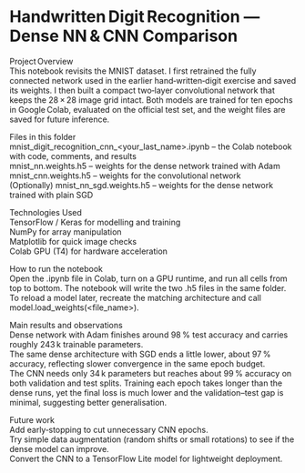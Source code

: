 Handwritten Digit Recognition — Dense NN & CNN Comparison
========================================================

Project Overview  
This notebook revisits the MNIST dataset. I first retrained the fully connected network used in the earlier hand‑written‑digit exercise and saved its weights. I then built a compact two‑layer convolutional network that keeps the 28 × 28 image grid intact. Both models are trained for ten epochs in Google Colab, evaluated on the official test set, and the weight files are saved for future inference.

Files in this folder  
mnist_digit_recognition_cnn_<your_last_name>.ipynb – the Colab notebook with code, comments, and results  
mnist_nn.weights.h5 – weights for the dense network trained with Adam  
mnist_cnn.weights.h5 – weights for the convolutional network  
(Optionally) mnist_nn_sgd.weights.h5 – weights for the dense network trained with plain SGD  

Technologies Used  
TensorFlow / Keras for modelling and training  
NumPy for array manipulation  
Matplotlib for quick image checks  
Colab GPU (T4) for hardware acceleration  

How to run the notebook  
Open the .ipynb file in Colab, turn on a GPU runtime, and run all cells from top to bottom. The notebook will write the two .h5 files in the same folder. To reload a model later, recreate the matching architecture and call model.load_weights(<file_name>).

Main results and observations  
Dense network with Adam finishes around 98 % test accuracy and carries roughly 243 k trainable parameters.  
The same dense architecture with SGD ends a little lower, about 97 % accuracy, reflecting slower convergence in the same epoch budget.  
The CNN needs only 34 k parameters but reaches about 99 % accuracy on both validation and test splits. Training each epoch takes longer than the dense runs, yet the final loss is much lower and the validation–test gap is minimal, suggesting better generalisation.

Future work  
Add early‑stopping to cut unnecessary CNN epochs.  
Try simple data augmentation (random shifts or small rotations) to see if the dense model can improve.  
Convert the CNN to a TensorFlow Lite model for lightweight deployment.